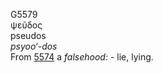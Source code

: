 <body>
  <p>G5579<br>  ψεῦδος  <br> pseudos  <br><i>psyoo‘-dos </i><br>From <a href="g5574.htm">5574</a>  a <i>falsehood:</i> - lie, lying.<br></p>
 </body>